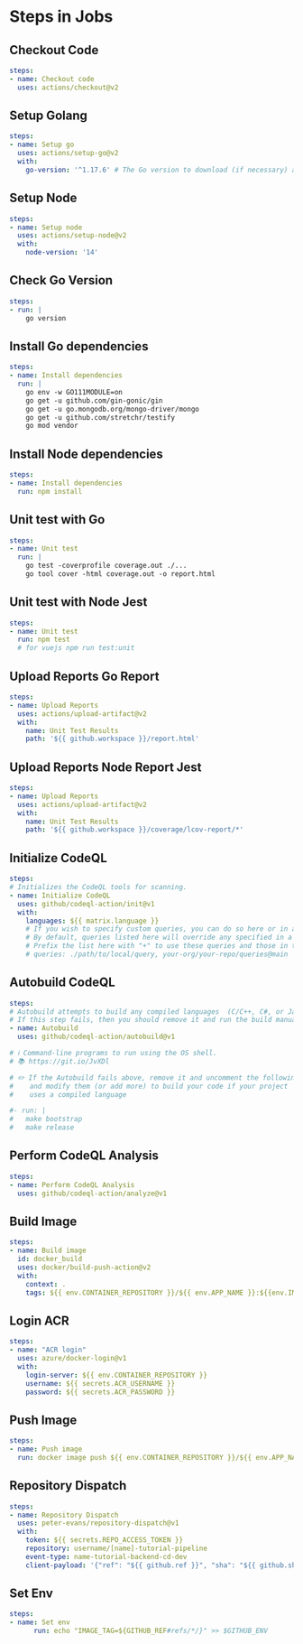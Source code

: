 # Steps in Jobs

## Checkout Code

```yaml
steps:
- name: Checkout code
  uses: actions/checkout@v2
```

## Setup Golang

```yaml
steps:
- name: Setup go
  uses: actions/setup-go@v2
  with:
    go-version: '^1.17.6' # The Go version to download (if necessary) and use.
```

## Setup Node

```yaml
steps:
- name: Setup node
  uses: actions/setup-node@v2
  with:
    node-version: '14'
```


## Check Go Version

```yaml
steps:
- run: |
    go version
```

## Install Go dependencies

```yaml
steps:
- name: Install dependencies
  run: |
    go env -w GO111MODULE=on
    go get -u github.com/gin-gonic/gin
    go get -u go.mongodb.org/mongo-driver/mongo
    go get -u github.com/stretchr/testify
    go mod vendor
```
## Install Node dependencies

```yaml
steps:
- name: Install dependencies
  run: npm install
```


## Unit test with Go

```yaml
steps:
- name: Unit test
  run: |
    go test -coverprofile coverage.out ./...
    go tool cover -html coverage.out -o report.html
```

## Unit test with Node Jest

```yaml
steps:
- name: Unit test
  run: npm test
  # for vuejs npm run test:unit
```


## Upload Reports Go Report

```yaml
steps:
- name: Upload Reports
  uses: actions/upload-artifact@v2
  with:
    name: Unit Test Results
    path: '${{ github.workspace }}/report.html'
```

## Upload Reports Node Report Jest

```yaml
steps:
- name: Upload Reports
  uses: actions/upload-artifact@v2
  with:
    name: Unit Test Results
    path: '${{ github.workspace }}/coverage/lcov-report/*'
```


## Initialize CodeQL

```yaml
steps:
# Initializes the CodeQL tools for scanning.
- name: Initialize CodeQL
  uses: github/codeql-action/init@v1
  with:
    languages: ${{ matrix.language }}
    # If you wish to specify custom queries, you can do so here or in a config file.
    # By default, queries listed here will override any specified in a config file.
    # Prefix the list here with "+" to use these queries and those in the config file.
    # queries: ./path/to/local/query, your-org/your-repo/queries@main
```

## Autobuild CodeQL

```yaml
steps:
# Autobuild attempts to build any compiled languages  (C/C++, C#, or Java).
# If this step fails, then you should remove it and run the build manually (see below)
- name: Autobuild
  uses: github/codeql-action/autobuild@v1

# ℹ️ Command-line programs to run using the OS shell.
# 📚 https://git.io/JvXDl

# ✏️ If the Autobuild fails above, remove it and uncomment the following three lines
#    and modify them (or add more) to build your code if your project
#    uses a compiled language

#- run: |
#   make bootstrap
#   make release
```

## Perform CodeQL Analysis

```yaml
steps:
- name: Perform CodeQL Analysis
  uses: github/codeql-action/analyze@v1
```


## Build Image

```yaml
steps:
- name: Build image
  id: docker_build
  uses: docker/build-push-action@v2
  with:
    context: .
    tags: ${{ env.CONTAINER_REPOSITORY }}/${{ env.APP_NAME }}:${{env.IMAGE_TAG}}
```

## Login ACR

```yaml
steps:
- name: "ACR login"
  uses: azure/docker-login@v1
  with:
    login-server: ${{ env.CONTAINER_REPOSITORY }}
    username: ${{ secrets.ACR_USERNAME }}
    password: ${{ secrets.ACR_PASSWORD }}
```


## Push Image

```yaml
steps:
- name: Push image
  run: docker image push ${{ env.CONTAINER_REPOSITORY }}/${{ env.APP_NAME }}:${{env.IMAGE_TAG}}
```

## Repository Dispatch

```yaml
steps:
- name: Repository Dispatch
  uses: peter-evans/repository-dispatch@v1
  with:
    token: ${{ secrets.REPO_ACCESS_TOKEN }}
    repository: username/[name]-tutorial-pipeline
    event-type: name-tutorial-backend-cd-dev
    client-payload: '{"ref": "${{ github.ref }}", "sha": "${{ github.sha }}"}'
```

## Set Env

```yaml
steps:
- name: Set env
      run: echo "IMAGE_TAG=${GITHUB_REF#refs/*/}" >> $GITHUB_ENV
```